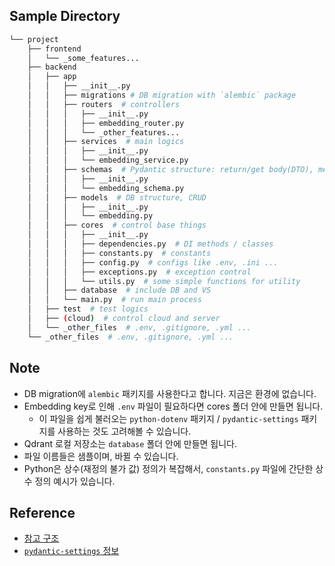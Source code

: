 ## Sample Directory
```bash
└── project
    ├── frontend
    │   └── _some_features...
    ├── backend
    │   ├── app
    │   │   ├── __init__.py
    │   │   ├── migrations # DB migration with `alembic` package
    │   │   ├── routers  # controllers
    │   │   │   ├── __init__.py
    │   │   │   ├── embedding_router.py
    │   │   │   └── _other_features...
    │   │   ├── services  # main logics
    │   │   │   ├── __init__.py
    │   │   │   └── embedding_service.py
    │   │   ├── schemas  # Pydantic structure: return/get body(DTO), metadata ...
    │   │   │   ├── __init__.py
    │   │   │   └── embedding_schema.py
    │   │   ├── models  # DB structure, CRUD
    │   │   │   ├── __init__.py
    │   │   │   └── embedding.py
    │   │   ├── cores  # control base things
    │   │   │   ├── __init__.py
    │   │   │   ├── dependencies.py  # DI methods / classes
    │   │   │   ├── constants.py  # constants
    │   │   │   ├── config.py  # configs like .env, .ini ...
    │   │   │   ├── exceptions.py  # exception control
    │   │   │   └── utils.py  # some simple functions for utility
    │   │   ├── database  # include DB and VS
    │   │   └── main.py  # run main process
    │   ├── test  # test logics
    │   ├── (cloud)  # control cloud and server
    │   └── _other_files  # .env, .gitignore, .yml ...
    └── _other_files  # .env, .gitignore, .yml ...
```

## Note
- DB migration에 `alembic` 패키지를 사용한다고 합니다. 지금은 환경에 없습니다.
- Embedding key로 인해 `.env` 파일이 필요하다면 cores 폴더 안에 만들면 됩니다.
    - 이 파일을 쉽게 불러오는 `python-dotenv` 패키지 / `pydantic-settings` 패키지를 사용하는 것도 고려해볼 수 있습니다.
- Qdrant 로컬 저장소는 `database` 폴더 안에 만들면 됩니다.
- 파일 이름들은 샘플이며, 바뀔 수 있습니다.
- Python은 상수(재정의 불가 값) 정의가 복잡해서, `constants.py` 파일에 간단한 상수 정의 예시가 있습니다.

## Reference
- [참고 구조](https://github.com/tiangolo/full-stack-fastapi-postgresql)
- [`pydantic-settings` 정보](https://docs.pydantic.dev/latest/concepts/pydantic_settings/)
